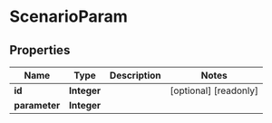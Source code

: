 

# ScenarioParam

## Properties

Name | Type | Description | Notes
------------ | ------------- | ------------- | -------------
**id** | **Integer** |  |  [optional] [readonly]
**parameter** | **Integer** |  | 



